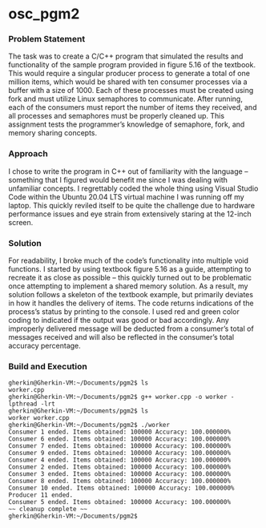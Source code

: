 # osc_pgm2

### Problem Statement
The task was to create a C/C++ program that simulated the results and functionality of the sample program provided in figure 5.16 of the textbook. This would require a singular producer process to generate a total of one million items, which would be shared with ten consumer processes via a buffer with a size of 1000. Each of these processes must be created using fork and must utilize Linux semaphores to communicate. After running, each of the consumers must report the number of items they received, and all processes and semaphores must be properly cleaned up. This assignment tests the programmer’s knowledge of semaphore, fork, and memory sharing concepts.

### Approach
I chose to write the program in C++ out of familiarity with the language – something that I figured would benefit me since I was dealing with unfamiliar concepts. I regrettably coded the whole thing using Visual Studio Code within the Ubuntu 20.04 LTS virtual machine I was running off my laptop. This quickly reviled itself to be quite the challenge due to hardware performance issues and eye strain from extensively staring at the 12-inch screen.

### Solution
For readability, I broke much of the code’s functionality into multiple void functions. I started by using textbook figure 5.16 as a guide, attempting to recreate it as close as possible – this quickly turned out to be problematic once attempting to implement a shared memory solution. As a result, my solution follows a skeleton of the textbook example, but primarily deviates in how it handles the delivery of items. The code returns indications of the process’s status by printing to the console. I used red and green color coding to indicated if the output was good or bad accordingly. Any improperly delivered message will be deducted from a consumer’s total of messages received and will also be reflected in the consumer’s total accuracy percentage.

### Build and Execution
```console
gherkin@Gherkin-VM:~/Documents/pgm2$ ls
worker.cpp
gherkin@Gherkin-VM:~/Documents/pgm2$ g++ worker.cpp -o worker -lpthread -lrt
gherkin@Gherkin-VM:~/Documents/pgm2$ ls
worker worker.cpp
gherkin@Gherkin-VM:~/Documents/pgm2$ ./worker
Consumer 1 ended. Items obtained: 100000 Accuracy: 100.000000%
Consumer 6 ended. Items obtained: 100000 Accuracy: 100.000000%
Consumer 7 ended. Items obtained: 100000 Accuracy: 100.000000%
Consumer 9 ended. Items obtained: 100000 Accuracy: 100.000000%
Consumer 4 ended. Items obtained: 100000 Accuracy: 100.000000%
Consumer 2 ended. Items obtained: 100000 Accuracy: 100.000000%
Consumer 3 ended. Items obtained: 100000 Accuracy: 100.000000%
Consumer 8 ended. Items obtained: 100000 Accuracy: 100.000000%
Consumer 10 ended. Items obtained: 100000 Accuracy: 100.000000%
Producer 11 ended.
Consumer 5 ended. Items obtained: 100000 Accuracy: 100.000000%
~~ cleanup complete ~~
gherkin@Gherkin-VM:~/Documents/pgm2$
```
